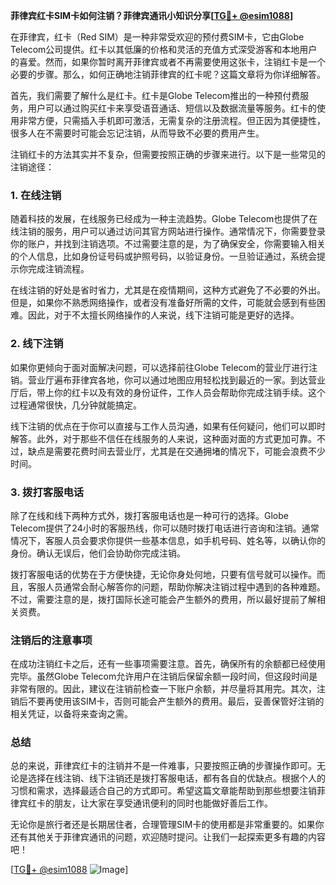 **菲律宾红卡SIM卡如何注销？菲律宾通讯小知识分享[[TG💪+ @esim1088](https://t.me/s/esim1088)]**

在菲律宾，红卡（Red SIM）是一种非常受欢迎的预付费SIM卡，它由Globe Telecom公司提供。红卡以其低廉的价格和灵活的充值方式深受游客和本地用户的喜爱。然而，如果你暂时离开菲律宾或者不再需要使用这张卡，注销红卡是一个必要的步骤。那么，如何正确地注销菲律宾的红卡呢？这篇文章将为你详细解答。

首先，我们需要了解什么是红卡。红卡是Globe Telecom推出的一种预付费服务，用户可以通过购买红卡来享受语音通话、短信以及数据流量等服务。红卡的使用非常方便，只需插入手机即可激活，无需复杂的注册流程。但正因为其便捷性，很多人在不需要时可能会忘记注销，从而导致不必要的费用产生。

注销红卡的方法其实并不复杂，但需要按照正确的步骤来进行。以下是一些常见的注销途径：

### 1. 在线注销

随着科技的发展，在线服务已经成为一种主流趋势。Globe Telecom也提供了在线注销的服务，用户可以通过访问其官方网站进行操作。通常情况下，你需要登录你的账户，并找到注销选项。不过需要注意的是，为了确保安全，你需要输入相关的个人信息，比如身份证号码或护照号码，以验证身份。一旦验证通过，系统会提示你完成注销流程。

在线注销的好处是省时省力，尤其是在疫情期间，这种方式避免了不必要的外出。但是，如果你不熟悉网络操作，或者没有准备好所需的文件，可能就会感到有些困难。因此，对于不太擅长网络操作的人来说，线下注销可能是更好的选择。

### 2. 线下注销

如果你更倾向于面对面解决问题，可以选择前往Globe Telecom的营业厅进行注销。营业厅遍布菲律宾各地，你可以通过地图应用轻松找到最近的一家。到达营业厅后，带上你的红卡以及有效的身份证件，工作人员会帮助你完成注销手续。这个过程通常很快，几分钟就能搞定。

线下注销的优点在于你可以直接与工作人员沟通，如果有任何疑问，他们可以即时解答。此外，对于那些不信任在线服务的人来说，这种面对面的方式更加可靠。不过，缺点是需要花费时间去营业厅，尤其是在交通拥堵的情况下，可能会浪费不少时间。

### 3. 拨打客服电话

除了在线和线下两种方式外，拨打客服电话也是一种可行的选择。Globe Telecom提供了24小时的客服热线，你可以随时拨打电话进行咨询和注销。通常情况下，客服人员会要求你提供一些基本信息，如手机号码、姓名等，以确认你的身份。确认无误后，他们会协助你完成注销。

拨打客服电话的优势在于方便快捷，无论你身处何地，只要有信号就可以操作。而且，客服人员通常会耐心解答你的问题，帮助你解决注销过程中遇到的各种难题。不过，需要注意的是，拨打国际长途可能会产生额外的费用，所以最好提前了解相关资费。

### 注销后的注意事项

在成功注销红卡之后，还有一些事项需要注意。首先，确保所有的余额都已经使用完毕。虽然Globe Telecom允许用户在注销后保留余额一段时间，但这段时间是非常有限的。因此，建议在注销前检查一下账户余额，并尽量将其用完。其次，注销后不要再使用该SIM卡，否则可能会产生额外的费用。最后，妥善保管好注销的相关凭证，以备将来查询之需。

### 总结

总的来说，菲律宾红卡的注销并不是一件难事，只要按照正确的步骤操作即可。无论是选择在线注销、线下注销还是拨打客服电话，都有各自的优缺点。根据个人的习惯和需求，选择最适合自己的方式即可。希望这篇文章能帮助到那些想要注销菲律宾红卡的朋友，让大家在享受通讯便利的同时也能做好善后工作。

无论你是旅行者还是长期居住者，合理管理SIM卡的使用都是非常重要的。如果你还有其他关于菲律宾通讯的问题，欢迎随时提问。让我们一起探索更多有趣的内容吧！

[[TG💪+ @esim1088](https://t.me/s/esim1088) ![Image](https://i.postimg.cc/4NQfJmqS/Snipaste-2025-05-13-00-14-12.png)]